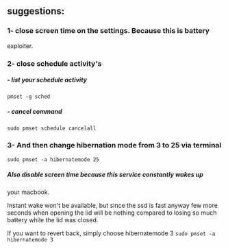 ## suggestions:


### 1- close screen time on the settings. Because this is battery 
exploiter.


### 2- close schedule activity's

##### - list your schedule activity
``
 pmset -g sched
``
##### -  cancel command
``
sudo pmset schedule cancelall 
``
### 3- And then change hibernation mode from 3 to 25 via terminal

``
sudo pmset -a hibernatemode 25
``
##### Also disable screen time because this service constantly wakes up 
your macbook.

Instant wake won't be available, but since the ssd is fast anyway few more 
seconds when opening the lid will be nothing compared to losing so much 
battery while the lid was closed.

If you want to revert back, simply choose hibernatemode 3
``
sudo pmset -a hibernatemode 3
``
